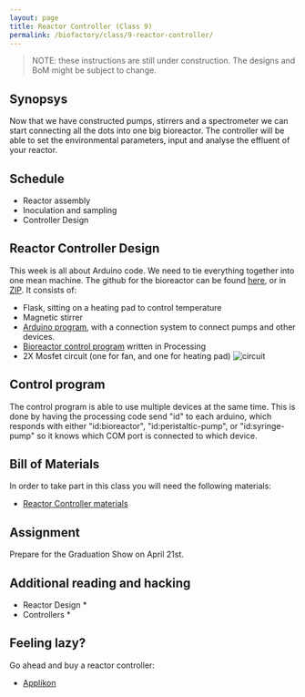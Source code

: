 ```yaml
---
layout: page
title: Reactor Controller (Class 9)
permalink: /biofactory/class/9-reactor-controller/
---
```


> NOTE: these instructions are still under construction. The designs and BoM might be subject to change.

## Synopsys

Now that we have constructed pumps, stirrers and a spectrometer we can start connecting all the dots into one big bioreactor. The controller will be able to set the environmental parameters, input and analyse the effluent of your reactor. 

## Schedule

* Reactor assembly
* Inoculation and sampling
* Controller Design

## Reactor Controller Design

This week is all about Arduino code. We need to tie everything together into one mean machine.
The github for the bioreactor can be found [here](https://github.com/BioHackAcademy/BHA_Bioreactor), or in [ZIP](https://github.com/BioHackAcademy/BHA_Bioreactor/archive/master.zip). It consists of:

* Flask, sitting on a heating pad to control temperature 
* Magnetic stirrer
* [Arduino program](https://github.com/BioHackAcademy/BHA_Bioreactor/tree/master/Arduino/Bioreactor), with a connection system to connect pumps and other devices.
* [Bioreactor control program](https://github.com/BioHackAcademy/BHA_Bioreactor/blob/master/BioreactorControl/BioreactorControl.pde) written in Processing
* 2X Mosfet circuit (one for fan, and one for heating pad) ![circuit](https://raw.githubusercontent.com/BioHackAcademy/BHA_Bioreactor/master/mosfet%20circuit.jpg)

## Control program

The control program is able to use multiple devices at the same time. This is done by having the processing code send "id" to each arduino, which responds with either "id:bioreactor", "id:peristaltic-pump", or "id:syringe-pump" so it knows which COM port is connected to which device.

## Bill of Materials

In order to take part in this class you will need the following materials:

* [Reactor Controller materials](/biofactory/class/9/bioreactor-materials/)

## Assignment

Prepare for the Graduation Show on April 21st.

## Additional reading and hacking

* Reactor Design
  * 
* Controllers
  * 
  

## Feeling lazy?

Go ahead and buy a reactor controller:

* [Applikon](https://www.applikon-biotechnology.us/products/bioreactors)
